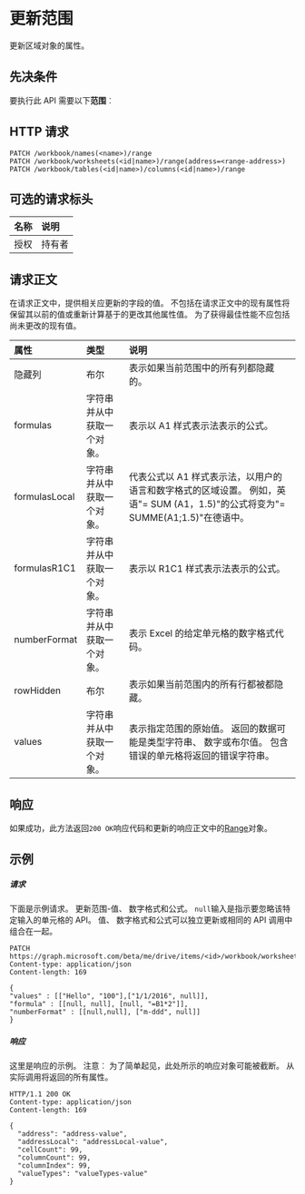 # <a name="update-range"></a>更新范围

更新区域对象的属性。
## <a name="prerequisites"></a>先决条件
要执行此 API 需要以下**范围**︰ 
## <a name="http-request"></a>HTTP 请求
<!-- { "blockType": "ignored" } -->
```http
PATCH /workbook/names(<name>)/range
PATCH /workbook/worksheets(<id|name>)/range(address=<range-address>)
PATCH /workbook/tables(<id|name>)/columns(<id|name>)/range
```
## <a name="optional-request-headers"></a>可选的请求标头
| 名称       | 说明|
|:-----------|:-----------|
| 授权  | 持有者<code>|


## <a name="request-body"></a>请求正文
在请求正文中，提供相关应更新的字段的值。 不包括在请求正文中的现有属性将保留其以前的值或重新计算基于的更改其他属性值。 为了获得最佳性能不应包括尚未更改的现有值。

| 属性     | 类型   |说明|
|:---------------|:--------|:----------|
|隐藏列|布尔|表示如果当前范围中的所有列都隐藏的。|
|formulas|字符串并从中获取一个对象。|表示以 A1 样式表示法表示的公式。|
|formulasLocal|字符串并从中获取一个对象。|代表公式以 A1 样式表示法，以用户的语言和数字格式的区域设置。  例如，英语"= SUM (A1，1.5)"的公式将变为"= SUMME(A1;1.5)"在德语中。|
|formulasR1C1|字符串并从中获取一个对象。|表示以 R1C1 样式表示法表示的公式。|
|numberFormat|字符串并从中获取一个对象。|表示 Excel 的给定单元格的数字格式代码。|
|rowHidden|布尔|表示如果当前范围内的所有行都被都隐藏。|
|values|字符串并从中获取一个对象。|表示指定范围的原始值。 返回的数据可能是类型字符串、 数字或布尔值。 包含错误的单元格将返回的错误字符串。|

## <a name="response"></a>响应
如果成功，此方法返回`200 OK`响应代码和更新的响应正文中的[Range](../resources/range.md)对象。
## <a name="example"></a>示例
##### <a name="request"></a>请求
下面是示例请求。 更新范围-值、 数字格式和公式。 `null`输入是指示要忽略该特定输入的单元格的 API。 值、 数字格式和公式可以独立更新或相同的 API 调用中组合在一起。 

<!-- {
  "blockType": "request",
  "name": "update_range"
}-->
```http
PATCH https://graph.microsoft.com/beta/me/drive/items/<id>/workbook/worksheets('sheet1')/range(address='A1:B2')
Content-type: application/json
Content-length: 169

{
"values" : [["Hello", "100"],["1/1/2016", null]],
"formula" : [[null, null], [null, "=B1*2"]],
"numberFormat" : [[null,null], ["m-ddd", null]]
}
```
##### <a name="response"></a>响应
这里是响应的示例。 注意︰ 为了简单起见，此处所示的响应对象可能被截断。 从实际调用将返回的所有属性。
<!-- {
  "blockType": "response",
  "truncated": true,
  "@odata.type": "microsoft.graph.range"
} -->
```http
HTTP/1.1 200 OK
Content-type: application/json
Content-length: 169

{
  "address": "address-value",
  "addressLocal": "addressLocal-value",
  "cellCount": 99,
  "columnCount": 99,
  "columnIndex": 99,
  "valueTypes": "valueTypes-value"
}
```

<!-- uuid: 8fcb5dbc-d5aa-4681-8e31-b001d5168d79
2015-10-25 14:57:30 UTC -->
<!-- {
  "type": "#page.annotation",
  "description": "Update range",
  "keywords": "",
  "section": "documentation",
  "tocPath": ""
}-->
